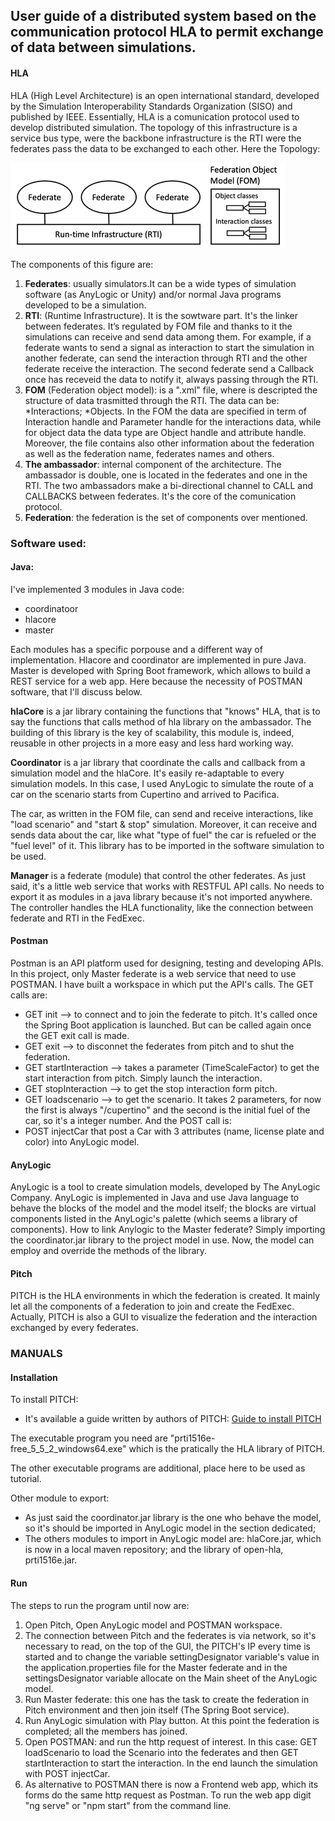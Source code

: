 ## User guide of a distributed system based on the communication protocol HLA to permit exchange of data between simulations.


#### HLA
HLA (High Level Architecture) is an open international standard, developed by the Simulation Interoperability Standards Organization (SISO) and published by IEEE.
Essentially, HLA is a comunication protocol used to develop distributed simulation. The topology of this infrastructure is a service bus type, were the backbone infrastructure is the RTI were the federates pass the data to be exchanged to each other.
Here the Topology:


![image](https://github.com/Caterina-wolf/Integration_HLA_AnyLogic/blob/main/docs/images/HLA_Federation.png)

The components of this figure are: 
1. **Federates**: usually simulators.It can be a wide types of simulation software (as AnyLogic or Unity) and/or normal Java programs developed to be a simulation.
2. **RTI**: (Runtime Infrastructure). It is the sowtware part. It's the linker between federates. It’s regulated by FOM file and thanks to it the simulations can receive and send data among them. For example, if a federate wants to send a signal as interaction to start the simulation in another federate, can send the interaction through RTI and the other federate receive the interaction. The second federate send a Callback once has receveid the data to notify it, always passing through the RTI.       
3. **FOM** (Federation object model): is a ".xml" file, where is descripted the structure of data trasmitted through the RTI. The data can be:  
  *Interactions;
  *Objects. 
In the FOM the data are specified in term of Interaction handle and Parameter handle for the interactions data, while for object data the data type are Object handle and attribute handle. 
Moreover, the file contains also other information about the federation as well as the federation name, federates names and others.
4. **The ambassador**: internal component of the architecture. The ambassador is double, one is located in the federates and one in the RTI. The two ambassadors make a bi-directional channel to CALL and CALLBACKS between federates. It's the core of the comunication protocol.
5. **Federation**: the federation is the set of components over mentioned.

### Software used:
#### Java:
I've implemented 3 modules in Java code:
- coordinatoor
- hlacore
- master 

Each modules has a specific porpouse and a different way of implementation. Hlacore and coordinator are implemented in pure Java. Master is developed with Spring Boot framework, which allows to build a REST service for a web app. Here because the necessity of POSTMAN software, that I'll discuss below.

**hlaCore** is a jar library containing the functions that "knows" HLA, that is to say the functions that calls method of hla library on the ambassador. The building of this library is the key of scalability, this module is, indeed, reusable in other projects in a more easy and less hard working way.

**Coordinator** is a jar library that coordinate the calls and callback from a simulation model and the hlaCore. It's easily re-adaptable to every simulation models. In this case, I used AnyLogic to simulate the route of a car on the scenario starts from Cupertino and arrived to Pacifica.

The car, as written in the FOM file, can send and receive interactions, like "load scenario" and "start & stop" simulation. Moreover, it can receive and sends data about the car, like what "type of fuel" the car is refueled or the "fuel level" of it.
This library has to be imported in the software simulation to be used.

**Manager** is a federate (module) that control the other federates. As just said, it's a little web service that works with RESTFUL API calls. No needs to export it as modules in a java library because it's not imported anywhere. The controller handles the HLA functionality, like the connection between federate and RTI in the FedExec.

#### Postman
Postman is an API platform used for designing, testing and developing APIs.
In this project, only Master federate is a web service that need to use POSTMAN.
I have built a workspace in which put the API's calls. 
The GET calls are:
* GET init --> to connect and to join the federate to pitch. It's called once the Spring Boot application is launched. But can be called again once the GET exit call is made.
* GET exit --> to disconnet the federates from pitch and to shut the federation.
* GET startInteraction --> takes a parameter (TimeScaleFactor) to get the start interaction from pitch. Simply launch the interaction.
* GET stopInteraction --> to get the stop interaction form pitch.
* GET loadscenario --> to get the scenario. It takes 2 parameters, for now the first is always "/cupertino" and the second is the initial fuel of the car, so it's a integer number.
And the POST call is:
* POST injectCar that post a Car with 3 attributes (name, license plate and color) into AnyLogic model.


#### AnyLogic
AnyLogic is a tool to create simulation models, developed by The AnyLogic Company. AnyLogic is implemented in Java and use Java language to behave the blocks of the model and the model itself; the blocks are virtual components listed in the AnyLogic's palette (which seems a library of components).
How to link Anylogic to the Master federate? Simply importing the coordinator.jar library to the project model in use. Now, the model can employ and override the methods of the library.

#### Pitch 
PITCH is the HLA environments in which the federation is created. It mainly let all the components of a federation to join and create the FedExec.
Actually, PITCH is also a GUI to visualize the federation and the interaction exchanged by every federates.

### MANUALS
#### Installation
To install PITCH:
* It's available a guide written by authors of PITCH: [Guide to install PITCH](https://github.com/Caterina-wolf/Integration_HLA_AnyLogic/tree/main/docs/resources/TheHLAtutorial.pdf)
 
The executable program you need are "prti1516e-free_5_5_2_windows64.exe" which is the pratically the HLA library of PITCH.

The other executable programs are additional, place here to be used as tutorial. 

Other module to export: 
* As just said the coordinator.jar library is the one who behave the model, so it's should be imported in AnyLogic model in the section dedicated;
* The others modules to import in AnyLogic model are: hlaCore.jar, which is now in a local maven repository; and the library of open-hla, prti1516e.jar.

#### Run
The steps to run the program until now are: 
1. Open Pitch, Open AnyLogic model and POSTMAN workspace.
2. The connection between Pitch and the federates is via network, so it's necessary to read, on the top of the GUI, the PITCH's IP every time is started and to change the variable settingDesignator variable's value in the application.properties file for the Master federate and in the settingsDesignator variable allocate on the Main sheet of the AnyLogic model.
2. Run Master federate: this one has the task to create the federation in Pitch environment and then join itself (The Spring Boot service).
3. Run AnyLogic simulation with Play button. At this point the federation is completed; all the members has joined.
4. Open POSTMAN: and run the http request of interest. In this case: GET loadScenario to load the Scenario into the federates and then GET startInteraction to start the interaction. In the end launch the simulation with POST injectCar.
5. As alternative to POSTMAN there is now a Frontend web app, which its forms do the same http request as Postman. To run the web app digit "ng serve" or "npm start" from the command line.